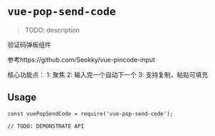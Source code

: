 # `vue-pop-send-code`

> TODO: description

验证码弹板组件

参考https://github.com/Seokky/vue-pincode-input

核心功能点：
    1: 聚焦
    2: 输入完一个自动下一个
    3: 支持复制，粘贴可填充
    


## Usage

```
const vuePopSendCode = require('vue-pop-send-code');

// TODO: DEMONSTRATE API
```
